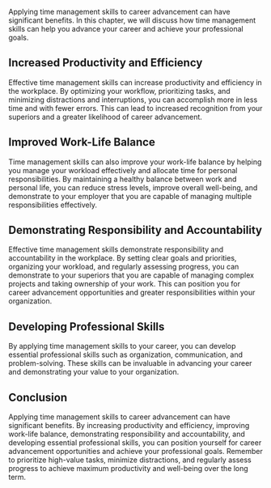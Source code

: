 
Applying time management skills to career advancement can have significant benefits. In this chapter, we will discuss how time management skills can help you advance your career and achieve your professional goals.

Increased Productivity and Efficiency
-------------------------------------

Effective time management skills can increase productivity and efficiency in the workplace. By optimizing your workflow, prioritizing tasks, and minimizing distractions and interruptions, you can accomplish more in less time and with fewer errors. This can lead to increased recognition from your superiors and a greater likelihood of career advancement.

Improved Work-Life Balance
--------------------------

Time management skills can also improve your work-life balance by helping you manage your workload effectively and allocate time for personal responsibilities. By maintaining a healthy balance between work and personal life, you can reduce stress levels, improve overall well-being, and demonstrate to your employer that you are capable of managing multiple responsibilities effectively.

Demonstrating Responsibility and Accountability
-----------------------------------------------

Effective time management skills demonstrate responsibility and accountability in the workplace. By setting clear goals and priorities, organizing your workload, and regularly assessing progress, you can demonstrate to your superiors that you are capable of managing complex projects and taking ownership of your work. This can position you for career advancement opportunities and greater responsibilities within your organization.

Developing Professional Skills
------------------------------

By applying time management skills to your career, you can develop essential professional skills such as organization, communication, and problem-solving. These skills can be invaluable in advancing your career and demonstrating your value to your organization.

Conclusion
----------

Applying time management skills to career advancement can have significant benefits. By increasing productivity and efficiency, improving work-life balance, demonstrating responsibility and accountability, and developing essential professional skills, you can position yourself for career advancement opportunities and achieve your professional goals. Remember to prioritize high-value tasks, minimize distractions, and regularly assess progress to achieve maximum productivity and well-being over the long term.
